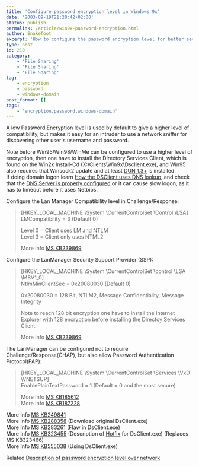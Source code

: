 ```yaml
---
title: 'Configure password encryption level in Windows 9x'
date: '2003-09-19T21:28:42+02:00'
status: publish
permalink: /article/win9x-password-encryption.html
author: Snakefoot
excerpt: 'How to configure the password encryption level for better security.'
type: post
id: 210
category:
    - 'File Sharing'
    - 'File Sharing'
    - 'File Sharing'
tag:
    - encryption
    - password
    - windows-domain
post_format: []
tags:
    - 'encryption,password,windows-domain'
---
```

A low Password Encryption level is used by default to give a higher level of compatibility, but makes it easy for an intruder to use a network sniffer for discovering other user's username and password.  
  
 Note before Win95/Win98/WinMe can be configured to use a higher level of encryption, then one have to install the Directory Services Client, which is found on the Win2k Install-Cd (X:\\Clients\\Win9x\\Dsclient.exe), and Win95 also requires that Winsock2 update and at least [DUN 1.3+](http://support.microsoft.com/kb/285189 "Dial-Up Networking 1.4 Upgrade Is Available [Q285189]") is installed.  
 If doing domain logon learn [How the DSClient uses DNS lookup](http://support.microsoft.com/kb/249841 "INFO: How Windows 95 and Windows 98 Directory Services Client Uses Active Directory Site Information [Q249841]"), and check that the [DNS Server is properly configured](http://support.microsoft.com/kb/237675 "Setting Up the Domain Name System for Active Directory [Q237675]") or it can cause slow logon, as it has to timeout before it uses Netbios.  
  
 Configure the Lan Manager Compatibility level in Challenge/Response:

> \[HKEY\_LOCAL\_MACHINE \\System \\CurrentControlSet \\Control \\LSA\]  
>  LMCompatibility = 3 (Default 0)  
>   
>  Level 0 = Client uses LM and NTLM  
>  Level 3 = Client only uses NTML2  
>   
>  More Info [MS KB239869](http://support.microsoft.com/kb/239869 "How to enable NTLM 2 authentication [Q239869]")

 Configure the LanManager Security Support Provider (SSP):
 > \[HKEY\_LOCAL\_MACHINE \\System \\CurrentControlSet \\control \\LSA \\MSV1\_0\]  
 >  NtlmMinClientSec = 0x20080030 (Default 0)  
 >   
 >  0x20080030 = 128 Bit, NTLM2, Message Confidentiality, Message Integrity  
 >   
 >  Note to reach 128 bit encryption one have to install the Internet Explorer with 128 encryption before installing the Directoy Services Client.  
 >   
 >  More Info [MS KB239869](http://support.microsoft.com/kb/239869 "How to enable NTLM 2 authentication [Q239869]")

 The LanManager can be configured not to require Challenge/Response(CHAP), but also allow Password Authentication Protocol(PAP):
 
 > \[HKEY\_LOCAL\_MACHINE \\System \\CurrentControlSet \\Services \\VxD \\VNETSUP\]  
 >  EnablePlainTextPassword = 1 (Default = 0 and the most secure)  
 >   
 >  More Info [MS KB185612](http://support.microsoft.com/kb/185612 "Invalid Password Error Message After You Upgrade to Windows 98 [Q185612]")  
 >  More Info [MS KB187228](http://support.microsoft.com/kb/187228 "Unable to Connect to a Samba Server with Windows 98 [Q187228]")

 More Info [MS KB249841](http://support.microsoft.com/kb/249841 "INFO: How Windows 95 and Windows 98 Directory Services Client Uses Active Directory Site Information [Q249841]")  
 More Info [MS KB288358](http://support.microsoft.com/kb/288358 "How to install the Active Directory client extension") (Download original DsClient.exe)  
 More Info [MS KB283261](http://support.microsoft.com/kb/283261 "Version Conflicts with the Directory Service Client Version of Windows 95 and Windows 98 System Files [Q283261]") (Flaw in DsClient.exe)  
 More Info [MS KB323455](http://support.microsoft.com/kb/323455 "Availability of the Directory Services Client Update for Windows 98 [Q323455]") (Description of [Hotfix](ftp://ftp.catalyst.com/pub/cstools/support/dsclient.exe "Mirror of 5.0.2920.5") for DsClient.exe) (Replaces MS KB323466)  
 More Info [MS KB555038](http://support.microsoft.com/kb/555038 "How to enable Windows 98/ME/NT clients to logon to Windows 2003 based Domains [Q555038]") (Using DsClient.exe)  
  
 Related [Description of password encryption level over network](/article/windows-password-encryption.html)